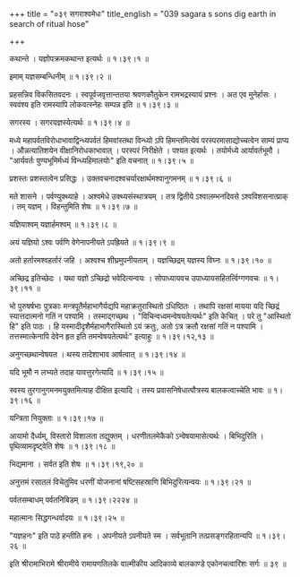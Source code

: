 +++
title = "०३९ सगराश्वमेधः"
title_english = "039 sagara s sons dig earth in search of ritual hose"

+++


कथान्ते । यज्ञोपक्रमकथान्त इत्यर्थः  ॥  १।३९।१  ॥   

  

इमाम् यज्ञसम्बन्धिनीम्  ॥  १।३९।२  ॥   

  

प्रहसन्निव विकसितवदनः । स्वपूर्वजवृत्तान्ततया श्रवणकौतुकेन रामभद्रस्यायं
प्रश्नः । अत एव मुनेर्हासः । स्ववंश्य इति रामस्यापि लोकवत्स्नेहः सम्पन्न
इति  ॥  १।३९।३  ॥   

  

सगरस्य । सगरयज्ञस्येत्यर्थः  ॥  १।३९।४  ॥   

  

मध्ये महापर्वतविरोधाभावाद्विन्ध्यपर्वतं हिमवांस्तथा विन्ध्यो ऽपि
हिमन्तमित्येवं परस्परमासाद्योच्चत्वेन साम्यं प्राप्य । औन्नत्यातिशयेन
वीक्षानिरोधकाभावात् । परस्परं निरीक्षेते । पश्यत इत्यर्थः । तयोर्मध्ये
आर्यावर्तभूमौ । "आर्यवर्तः पुण्यभूमिर्मध्यं विन्ध्यहिमालयोः" इति वचनात्
 ॥  १।३९।५  ॥   

  

प्रशस्तः प्रशस्तत्वेन प्रसिद्धः । उक्तवचनादश्वचर्यारक्षार्थमश्वानुगमनम्
 ॥  १।३९।६  ॥   

  

मते शासने । पर्वण्युक्थ्याहे । अश्वमेधे उक्थ्यसंस्थात्रयम् । तत्र
द्वितीये ऽश्वालम्भनदिवसे ऽश्वविशसनात्प्राक् । तम् यज्ञम् । विहन्तुमिति
शेषः  ॥  १।३९।७  ॥   

  

यज्ञियाश्वम् यज्ञार्हमश्वम्  ॥  १।३९।८  ॥   

  

अयं यज्ञियो ऽश्वः पर्वणि वेगेनापनीयते ऽपह्रियते  ॥  १।३९।९  ॥   

  

अतो हर्तारमश्वहर्तारं जहि । अश्वश्च शीघ्रमुपनीयताम् । यज्ञच्छिद्रम्
यज्ञस्य विघ्नः  ॥  १।३९।१०  ॥   

  

अच्छिद्र इतिच्छेदः । यथा यज्ञो ऽच्छिद्रो भवेदित्यन्वयः । सोपाध्यायवच
उपाध्यायसहितर्त्विग्गणवचः  ॥  १।३९।११  ॥   

  

भो पुरुषर्षभाः पुत्रकाः मन्त्रपूतैर्महाभागैर्यद्यपि महाक्रतुरास्थितो
ऽधिष्ठितः । तथापि रक्षसां मायया यदि च्छिद्रं स्यात्तदात्मनो गतिं न
पश्यामि । तस्माद्गच्छथ । "विचिन्वध्वमन्वेषयतेत्यर्थः" इति केचित् । परे
तु "आस्थितो हि" इति पाठः । हि यस्मादीदृशैर्महाभागैरास्थितो ऽयं क्रतुः,
अतो ऽत्र क्रतौ रक्षसां गतिं न पश्यामि । तत्तस्मात्केनापि देवेन हृत इति
तमन्वेषयतेत्यर्थः" इत्याहुः  ॥  १।३९।१२,१३  ॥   

  

अनुगच्छथान्वेषयत । थस्य तादेशाभाव आर्षत्वात्  ॥  १।३९।१४  ॥   

  

यदि भूमौ न लभ्यते तदाह यावत्तुरगेत्यादि  ॥  १।३९।१५  ॥   

  

स्वस्य तुरगानुगमनमयुक्तमित्याह दीक्षित इत्यादि । तस्य
प्रवासनिषेधात्पौत्रस्य बालकत्वाच्चेति भावः  ॥  १।३९।१६  ॥   

  

यन्त्रिता नियुक्ताः  ॥  १।३९।१७  ॥   

  

आयामो दैर्ध्यम्, विस्तारो विशालता तद्युक्तम् । धरणीतलमेकैको
ऽन्वेषयामासेत्यर्थः । बिभिदुरिति । पृथिव्यामदृष्ट्वेति शेषः  ॥  १।३९।१८
 ॥   

  

भिद्यमाना । सर्वत इति शेषः  ॥  १।३९।१९,२०  ॥   

  

अनुत्तमं रसातलं विचेतुमिव धरणीं योजनानां षष्टिसहस्राणि बिभिदुरित्यन्वयः
 ॥  १।३९।२१  ॥   

  

पर्वतसम्बाधम् पर्वतनिबिडम्  ॥  १।३९।२२२४  ॥   

  

महात्मानः सिद्धगन्धर्वादयः  ॥  १।३९।२५  ॥   

  

"यज्ञहनः" इति पाठे हन्तीति हनः । अपनीयते ऽपनीयते स्म । सर्वभूतानि
तत्प्रसङ्गरहितान्यपि  ॥  १।३९।२६  ॥   

  

इति श्रीरामाभिरामे श्रीरामीये रामायणतिलके वाल्मीकीय आदिकाव्ये बालकाण्डे
एकोनचत्वारिंशः सर्गः  ॥  ३९  ॥   

  



